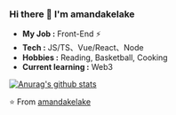 ### Hi there 👋  I'm amandakelake

- **My Job :** Front-End :zap:	
- **Tech :** JS/TS、Vue/React、Node
- **Hobbies :** Reading, Basketball, Cooking
- **Current learning :** Web3

[![Anurag's github stats](https://github-readme-stats.vercel.app/api?username=amandakelake)](https://github.com/anuraghazra/github-readme-stats)

⭐️ From [amandakelake](https://github.com/amandakelake)
